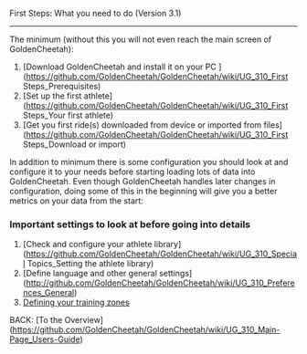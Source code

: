 First Steps: What you need to do (Version 3.1)
***
The minimum (without this you will not even reach the main screen of GoldenCheetah):

1. [Download GoldenCheetah and install it on your PC ](https://github.com/GoldenCheetah/GoldenCheetah/wiki/UG_310_First Steps_Prerequisites)
2. [Set up the first athlete](https://github.com/GoldenCheetah/GoldenCheetah/wiki/UG_310_First Steps_Your first athlete) 
3. [Get you first ride(s) downloaded from device or imported from files](https://github.com/GoldenCheetah/GoldenCheetah/wiki/UG_310_First Steps_Download or import) 

In addition to minimum there is some configuration you should look at and configure it to your needs before starting loading lots of data into GoldenCheetah. Even though GoldenCheetah handles later changes in configuration, doing some of this in the beginning will give you a better metrics on your data from the start:

### Important settings to look at before going into details

1. [Check and configure your athlete library](https://github.com/GoldenCheetah/GoldenCheetah/wiki/UG_310_Special Topics_Setting the athlete library) 
2. [Define language and other general settings] (http://github.com/GoldenCheetah/GoldenCheetah/wiki/UG_310_Preferences_General) 
3. [Defining your training zones](https://github.com/GoldenCheetah/GoldenCheetah/wiki/UG_310_Preferences_Athlete_Training-Zones)

BACK: [To the Overview] (https://github.com/GoldenCheetah/GoldenCheetah/wiki/UG_310_Main-Page_Users-Guide)